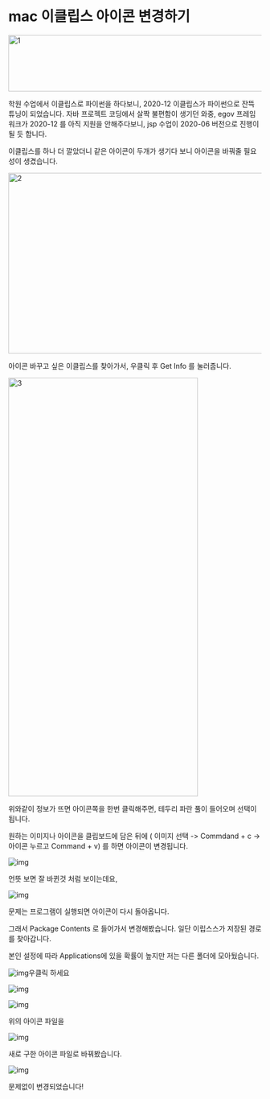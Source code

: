 # mac 이클립스 아이콘 변경하기

<img src=https://raw.githubusercontent.com/Shane-Park/markdownBlog/master/oldbackup/nums/34.assets/img-20230412223125724.webp width=722 height=112 alt=1>



 

학원 수업에서 이클립스로 파이썬을 하다보니, 2020-12 이클립스가 파이썬으로 잔뜩 튜닝이 되었습니다. 자바 프로젝트 코딩에서 살짝 불편함이 생기던 와중, egov 프레임워크가 2020-12 를 아직 지원을 안해주다보니, jsp 수업이 2020-06 버전으로 진행이 될 듯 합니다. 

이클립스를 하나 더 깔았더니 같은 아이콘이 두개가 생기다 보니 아이콘을 바꿔줄 필요성이 생겼습니다.

 



<img src=https://raw.githubusercontent.com/Shane-Park/markdownBlog/master/oldbackup/nums/34.assets/img-20230412223125656.webp width=662 height=359 alt=2>



아이콘 바꾸고 싶은 이클립스를 찾아가서, 우클릭 후 Get Info 를 눌러줍니다.

 



<img src=https://raw.githubusercontent.com/Shane-Park/markdownBlog/master/oldbackup/nums/34.assets/img-20230412223125727.webp width=377 height=832 alt=3>



위와같이 정보가 뜨면 아이콘쪽을 한번 클릭해주면, 테두리 파란 풀이 들어오며 선택이 됩니다.

원하는 이미지나 아이콘을 클립보드에 담은 뒤에 ( 이미지 선택 -> Commdand + c -> 아이콘 누르고 Command + v) 를 하면 아이콘이 변경됩니다.

 



![img](https://raw.githubusercontent.com/Shane-Park/markdownBlog/master/oldbackup/nums/34.assets/img-20230412223125694.webp)



 

언뜻 보면 잘 바뀐것 처럼 보이는데요, 

 



![img](https://raw.githubusercontent.com/Shane-Park/markdownBlog/master/oldbackup/nums/34.assets/img-20230412223125700.webp)



문제는 프로그램이 실행되면 아이콘이 다시 돌아옵니다.

 

그래서  Package Contents 로 들어가서 변경해봤습니다. 일단 이립스스가 저장된 경로를 찾아갑니다.

본인 설정에 따라 Applications에 있을 확률이 높지만 저는 다른 폴더에 모아뒀습니다.

 



![img](https://raw.githubusercontent.com/Shane-Park/markdownBlog/master/oldbackup/nums/34.assets/img-20230412223125718.webp)우클릭 하세요



 



![img](https://raw.githubusercontent.com/Shane-Park/markdownBlog/master/oldbackup/nums/34.assets/img-20230412223125722.webp)



 



![img](https://raw.githubusercontent.com/Shane-Park/markdownBlog/master/oldbackup/nums/34.assets/img-20230412223125741.webp)



위의 아이콘 파일을

 



![img](https://raw.githubusercontent.com/Shane-Park/markdownBlog/master/oldbackup/nums/34.assets/img-20230412223125763.webp)



새로 구한 아이콘 파일로 바꿔봤습니다.

 

 



![img](https://raw.githubusercontent.com/Shane-Park/markdownBlog/master/oldbackup/nums/34.assets/img-20230412223125748.webp)



문제없이 변경되었습니다!

 

 

 